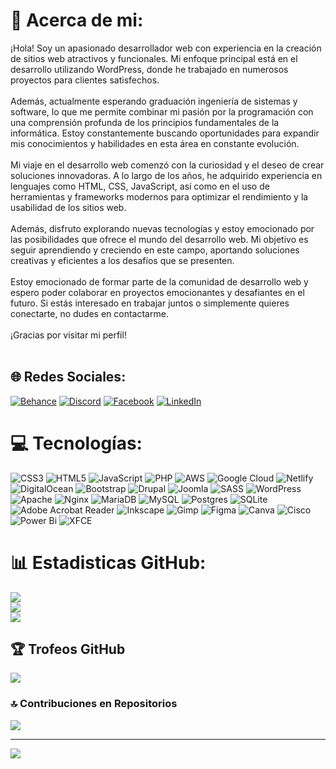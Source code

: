 # 💫 Acerca de mi:
¡Hola! Soy un apasionado desarrollador web con experiencia en la creación de sitios web atractivos y funcionales. Mi enfoque principal está en el desarrollo utilizando WordPress, donde he trabajado en numerosos proyectos para clientes satisfechos.<br><br>Además, actualmente esperando graduación ingeniería de sistemas y software, lo que me permite combinar mi pasión por la programación con una comprensión profunda de los principios fundamentales de la informática. Estoy constantemente buscando oportunidades para expandir mis conocimientos y habilidades en esta área en constante evolución.<br><br>Mi viaje en el desarrollo web comenzó con la curiosidad y el deseo de crear soluciones innovadoras. A lo largo de los años, he adquirido experiencia en lenguajes como HTML, CSS, JavaScript, así como en el uso de herramientas y frameworks modernos para optimizar el rendimiento y la usabilidad de los sitios web.<br><br>Además, disfruto explorando nuevas tecnologías y estoy emocionado por las posibilidades que ofrece el mundo del desarrollo web. Mi objetivo es seguir aprendiendo y creciendo en este campo, aportando soluciones creativas y eficientes a los desafíos que se presenten.<br><br>Estoy emocionado de formar parte de la comunidad de desarrollo web y espero poder colaborar en proyectos emocionantes y desafiantes en el futuro. Si estás interesado en trabajar juntos o simplemente quieres conectarte, no dudes en contactarme.<br><br>¡Gracias por visitar mi perfil!<br><br>


## 🌐 Redes Sociales:
[![Behance](https://img.shields.io/badge/Behance-1769ff?logo=behance&logoColor=white)](https://behance.net/https://www.behance.net/diegoromero70) [![Discord](https://img.shields.io/badge/Discord-%237289DA.svg?logo=discord&logoColor=white)](https://discord.gg/1105314556122775613) [![Facebook](https://img.shields.io/badge/Facebook-%231877F2.svg?logo=Facebook&logoColor=white)](https://facebook.com/https://www.facebook.com/profile.php?id=100045303229905) [![LinkedIn](https://img.shields.io/badge/LinkedIn-%230077B5.svg?logo=linkedin&logoColor=white)](https://linkedin.com/in/www.linkedin.com/in/diego-alejandro-romero-mercado-3858b6208) 

# 💻 Tecnologías:
![CSS3](https://img.shields.io/badge/css3-%231572B6.svg?style=for-the-badge&logo=css3&logoColor=white) ![HTML5](https://img.shields.io/badge/html5-%23E34F26.svg?style=for-the-badge&logo=html5&logoColor=white) ![JavaScript](https://img.shields.io/badge/javascript-%23323330.svg?style=for-the-badge&logo=javascript&logoColor=%23F7DF1E) ![PHP](https://img.shields.io/badge/php-%23777BB4.svg?style=for-the-badge&logo=php&logoColor=white) ![AWS](https://img.shields.io/badge/AWS-%23FF9900.svg?style=for-the-badge&logo=amazon-aws&logoColor=white) ![Google Cloud](https://img.shields.io/badge/GoogleCloud-%234285F4.svg?style=for-the-badge&logo=google-cloud&logoColor=white) ![Netlify](https://img.shields.io/badge/netlify-%23000000.svg?style=for-the-badge&logo=netlify&logoColor=#00C7B7) ![DigitalOcean](https://img.shields.io/badge/DigitalOcean-%230167ff.svg?style=for-the-badge&logo=digitalOcean&logoColor=white) ![Bootstrap](https://img.shields.io/badge/bootstrap-%238511FA.svg?style=for-the-badge&logo=bootstrap&logoColor=white) ![Drupal](https://img.shields.io/badge/drupal-%230678BE.svg?style=for-the-badge&logo=drupal&logoColor=white) ![Joomla](https://img.shields.io/badge/joomla-%235091CD.svg?style=for-the-badge&logo=joomla&logoColor=white) ![SASS](https://img.shields.io/badge/SASS-hotpink.svg?style=for-the-badge&logo=SASS&logoColor=white) ![WordPress](https://img.shields.io/badge/WordPress-%23117AC9.svg?style=for-the-badge&logo=WordPress&logoColor=white) ![Apache](https://img.shields.io/badge/apache-%23D42029.svg?style=for-the-badge&logo=apache&logoColor=white) ![Nginx](https://img.shields.io/badge/nginx-%23009639.svg?style=for-the-badge&logo=nginx&logoColor=white) ![MariaDB](https://img.shields.io/badge/MariaDB-003545?style=for-the-badge&logo=mariadb&logoColor=white) ![MySQL](https://img.shields.io/badge/mysql-%2300000f.svg?style=for-the-badge&logo=mysql&logoColor=white) ![Postgres](https://img.shields.io/badge/postgres-%23316192.svg?style=for-the-badge&logo=postgresql&logoColor=white) ![SQLite](https://img.shields.io/badge/sqlite-%2307405e.svg?style=for-the-badge&logo=sqlite&logoColor=white) ![Adobe Acrobat Reader](https://img.shields.io/badge/Adobe%20Acrobat%20Reader-EC1C24.svg?style=for-the-badge&logo=Adobe%20Acrobat%20Reader&logoColor=white) ![Inkscape](https://img.shields.io/badge/Inkscape-e0e0e0?style=for-the-badge&logo=inkscape&logoColor=080A13) ![Gimp](https://img.shields.io/badge/Gimp-657D8B?style=for-the-badge&logo=gimp&logoColor=FFFFFF) ![Figma](https://img.shields.io/badge/figma-%23F24E1E.svg?style=for-the-badge&logo=figma&logoColor=white) ![Canva](https://img.shields.io/badge/Canva-%2300C4CC.svg?style=for-the-badge&logo=Canva&logoColor=white) ![Cisco](https://img.shields.io/badge/cisco-%23049fd9.svg?style=for-the-badge&logo=cisco&logoColor=black) ![Power Bi](https://img.shields.io/badge/power_bi-F2C811?style=for-the-badge&logo=powerbi&logoColor=black) ![XFCE](https://img.shields.io/badge/XFCE-%232284F2.svg?style=for-the-badge&logo=xfce&logoColor=white)

# 📊 Estadisticas GitHub:
![](https://github-readme-stats.vercel.app/api?username=diegmero&theme=react&hide_border=false&include_all_commits=false&count_private=false)<br/>
![](https://github-readme-streak-stats.herokuapp.com/?user=diegmero&theme=react&hide_border=false)<br/>
![](https://github-readme-stats.vercel.app/api/top-langs/?username=diegmero&theme=react&hide_border=false&include_all_commits=false&count_private=false&layout=compact)

## 🏆 Trofeos GitHub
![](https://github-profile-trophy.vercel.app/?username=diegmero&theme=radical&no-frame=false&no-bg=true&margin-w=4)

### 🔝 Contribuciones en Repositorios
![](https://github-contributor-stats.vercel.app/api?username=diegmero&limit=5&theme=dark&combine_all_yearly_contributions=true)

---
[![](https://visitcount.itsvg.in/api?id=diegmero&icon=0&color=0)](https://visitcount.itsvg.in)


